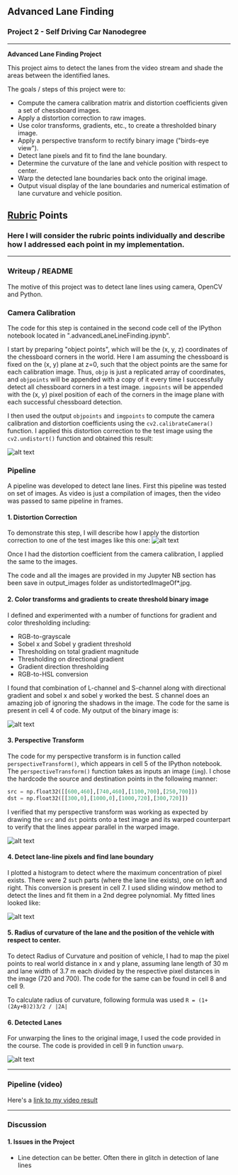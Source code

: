 ## Advanced Lane Finding

### Project 2 - Self Driving Car Nanodegree

---

**Advanced Lane Finding Project**

This project aims to detect the lanes from the video stream and shade the areas between the identified lanes.

The goals / steps of this project were to:

* Compute the camera calibration matrix and distortion coefficients given a set of chessboard images.
* Apply a distortion correction to raw images.
* Use color transforms, gradients, etc., to create a thresholded binary image.
* Apply a perspective transform to rectify binary image ("birds-eye view").
* Detect lane pixels and fit to find the lane boundary.
* Determine the curvature of the lane and vehicle position with respect to center.
* Warp the detected lane boundaries back onto the original image.
* Output visual display of the lane boundaries and numerical estimation of lane curvature and vehicle position.

[//]: # (Image References)

[image1]: ./output_images/chessCalibrationImage.jpg "Undistorted"
[image2]: ./output_images/undistortedImageOftest3.jpg "Road Transformed"
[image3]: ./output_images/gradientImageOftest3.jpg "Binary Example"
[image4]: ./output_images/warpedImageOftest3.jpg "Warp Example"
[image5]: ./output_images/linesFittedImageOftest3.jpg "Fit Visual"
[image6]: ./output_images/resultOftest3.jpg "Output"
[video1]: ./test_videos_output/challenge_video.mp4 "Video"

## [Rubric](https://review.udacity.com/#!/rubrics/571/view) Points

### Here I will consider the rubric points individually and describe how I addressed each point in my implementation.  

---

### Writeup / README

The motive of this project was to detect lane lines using camera, OpenCV and Python.

### Camera Calibration

The code for this step is contained in the second code cell of the IPython notebook located in ".advancedLaneLineFinding.ipynb".

I start by preparing "object points", which will be the (x, y, z) coordinates of the chessboard corners in the world. Here I am assuming the chessboard is fixed on the (x, y) plane at z=0, such that the object points are the same for each calibration image.  Thus, `objp` is just a replicated array of coordinates, and `objpoints` will be appended with a copy of it every time I successfully detect all chessboard corners in a test image.  `imgpoints` will be appended with the (x, y) pixel position of each of the corners in the image plane with each successful chessboard detection.  

I then used the output `objpoints` and `imgpoints` to compute the camera calibration and distortion coefficients using the `cv2.calibrateCamera()` function.  I applied this distortion correction to the test image using the `cv2.undistort()` function and obtained this result: 

![alt text][image1]

### Pipeline

A pipeline was developed to detect lane lines. First this pipeline was tested on set of images. As video is just a compilation of images, then the video was passed to same pipeline in frames.

#### 1. Distortion Correction

To demonstrate this step, I will describe how I apply the distortion correction to one of the test images like this one:
![alt text][image2]

Once I had the distortion coefficient from the camera calibration, I applied the same to the images. 

The code and all the images are provided in my Jupyter NB section has been save in output_images folder as undistortedImageOf*.jpg.

#### 2. Color transforms and gradients to create threshold binary image

I defined and experimented with a number of functions for gradient and color thresholding including:
- RGB-to-grayscale
- Sobel x and Sobel y gradient threshold
- Thresholding on total gradient magnitude 
- Thresholding on directional gradient 
- Gradient direction thresholding
- RGB-to-HSL conversion 

I found that combination of L-channel and S-channel along with directional gradient and sobel x and sobel y worked the best. S channel does an amazing job of ignoring the shadows in the image. The code for the same is present in cell 4 of code. My output of the binary image is:

![alt text][image3]

#### 3. Perspective Transform

The code for my perspective transform is in function called `perspectiveTransform()`, which appears in cell 5 of the IPython notebook.  The `perspectiveTransform()` function takes as inputs an image (`img`).  I chose the hardcode the source and destination points in the following manner:

```python
src = np.float32([[600,460],[740,460],[1100,700],[250,700]])
dst = np.float32([[300,0],[1000,0],[1000,720],[300,720]])
```

I verified that my perspective transform was working as expected by drawing the `src` and `dst` points onto a test image and its warped counterpart to verify that the lines appear parallel in the warped image.

![alt text][image4]

#### 4. Detect lane-line pixels and find lane boundary

I plotted a histogram to detect where the maximum concentration of pixel exists. There were 2 such parts (where the lane line exists), one on left and right. This conversion is present in cell 7. I used sliding window method to detect the lines and fit them in a 2nd degree polynomial. My fitted lines looked like:

![alt text][image5]

#### 5. Radius of curvature of the lane and the position of the vehicle with respect to center.

To detect Radius of Curvature and position of vehicle, I had to map the pixel points to real world distance in x and y plane, assuming lane length of 30 m and lane width of 3.7 m each divided by the respective pixel distances in the image (720 and 700). The code for the same can be found in cell 8 and cell 9.

To calculate radius of curvature, following formula was used
`R = (1+(2Ay+B)2)3/2 / |2A|`

#### 6. Detected Lanes

For unwarping the lines to the original image, I used the code provided in the course. The code is provided in cell 9 in function `unwarp`.

![alt text][image6]

---

### Pipeline (video)

Here's a [link to my video result](./test_videos_output/challenge_video.mp4)

---

### Discussion

#### 1. Issues in the Project

- Line detection can be better. Often there in glitch in detection of lane lines
